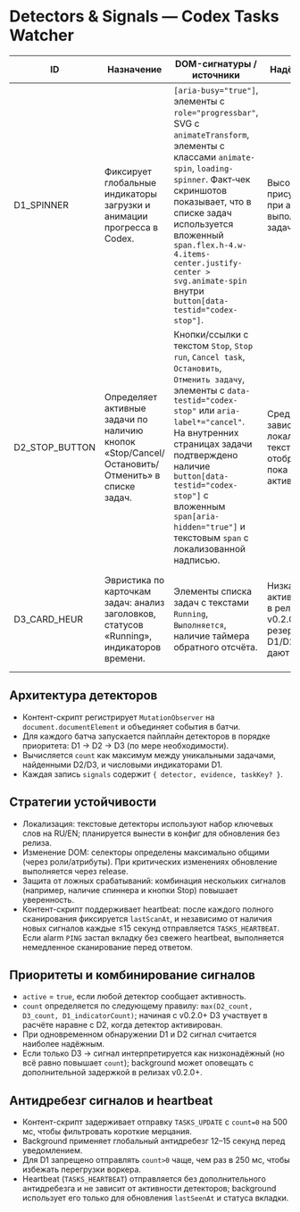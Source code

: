 # Detectors & Signals — Codex Tasks Watcher

| ID | Назначение | DOM-сигнатуры / источники | Надёжность | Частота опроса | Антидребезг / фильтры | Примечания |
|----|------------|---------------------------|------------|----------------|-----------------------|------------|
| D1_SPINNER | Фиксирует глобальные индикаторы загрузки и анимации прогресса в Codex. | `[aria-busy="true"]`, элементы с `role="progressbar"`, SVG с `animateTransform`, элементы с классами `animate-spin`, `loading-spinner`. Факт‑чек скриншотов показывает, что в списке задач используется вложенный `span.flex.h-4.w-4.items-center.justify-center > svg.animate-spin` внутри `button[data-testid="codex-stop"]`. | Высокая: присутствует при активном выполнении задачи. | Непрерывный `MutationObserver`; периодический snapshot не чаще 1 раз/сек. | Требует подтверждения исчезновения в течение 500 мс перед отправкой `count=0`. | Работает в RU/EN интерфейсе; учитывать вложенные iframes. |
| D2_STOP_BUTTON | Определяет активные задачи по наличию кнопок «Stop/Cancel/Остановить/Отменить» в списке задач. | Кнопки/ссылки с текстом `Stop`, `Stop run`, `Cancel task`, `Остановить`, `Отменить задачу`, элементы с `data-testid="codex-stop"` или `aria-label*="cancel"`. На внутренних страницах задачи подтверждено наличие `button[data-testid="codex-stop"]` с вложенным `span[aria-hidden="true"]` и текстовым `span` с локализованной надписью. | Средняя: зависит от локализации текста, но отображается пока задача активна. | Те же события MutationObserver; fallback сканирование раз в 1 сек. | Статусы кэшируются по taskId, чтобы предотвращать мерцания при обновлении списка. | Используется для подсчёта количества задач (`count`). |
| D3_CARD_HEUR | Эвристика по карточкам задач: анализ заголовков, статусов «Running», индикаторов времени. | Элементы списка задач с текстами `Running`, `Выполняется`, наличие таймера обратного отсчёта. | Низкая: активируется в релизах v0.2.0+ как резерв, если D1/D2 не дают сигнал. | Запускать по запросу (когда D1/D2 не обнаружили активность, но пользователь ожидает статус). | При активации даёт полноценные `signals` и `count` наравне с D2, но помечается как низконадёжный источник. | Требует дополнительного обучения, rollout возможен поэтапно в v0.2.0+. |

## Архитектура детекторов
- Контент-скрипт регистрирует `MutationObserver` на `document.documentElement` и объединяет события в батчи.
- Для каждого батча запускается пайплайн детекторов в порядке приоритета: D1 → D2 → D3 (по мере необходимости).
- Вычисляется `count` как максимум между уникальными задачами, найденными D2/D3, и числовыми индикаторами D1.
- Каждая запись `signals` содержит `{ detector, evidence, taskKey? }`.

## Стратегии устойчивости
- Локализация: текстовые детекторы используют набор ключевых слов на RU/EN; планируется вынести в конфиг для обновления без релиза.
- Изменение DOM: селекторы определены максимально общими (через роли/атрибуты). При критических изменениях обновление выполняется через release.
- Защита от ложных срабатываний: комбинация нескольких сигналов (например, наличие спиннера и кнопки Stop) повышает уверенность.
- Контент-скрипт поддерживает heartbeat: после каждого полного сканирования фиксируется `lastScanAt`, и независимо от наличия новых сигналов каждые ≤15 секунд отправляется `TASKS_HEARTBEAT`. Если alarm `PING` застал вкладку без свежего heartbeat, выполняется немедленное сканирование перед ответом.

## Приоритеты и комбинирование сигналов
- `active` = `true`, если любой детектор сообщает активность.
- `count` определяется по следующему правилу: `max(D2_count, D3_count, D1_indicatorCount)`; начиная с v0.2.0+ D3 участвует в расчёте наравне с D2, когда детектор активирован.
- При одновременном обнаружении D1 и D2 сигнал считается наиболее надёжным.
- Если только D3 → сигнал интерпретируется как низконадёжный (но всё равно повышает `count`); background может оповещать с дополнительной задержкой в релизах v0.2.0+.

## Антидребезг сигналов и heartbeat
- Контент-скрипт задерживает отправку `TASKS_UPDATE` с `count=0` на 500 мс, чтобы фильтровать короткие мерцания.
- Background применяет глобальный антидребезг 12–15 секунд перед уведомлением.
- Для D1 запрещено отправлять `count>0` чаще, чем раз в 250 мс, чтобы избежать перегрузки воркера.
- Heartbeat (`TASKS_HEARTBEAT`) отправляется без дополнительного антидребезга и не зависит от активности детекторов; background использует его только для обновления `lastSeenAt` и статуса вкладки.
